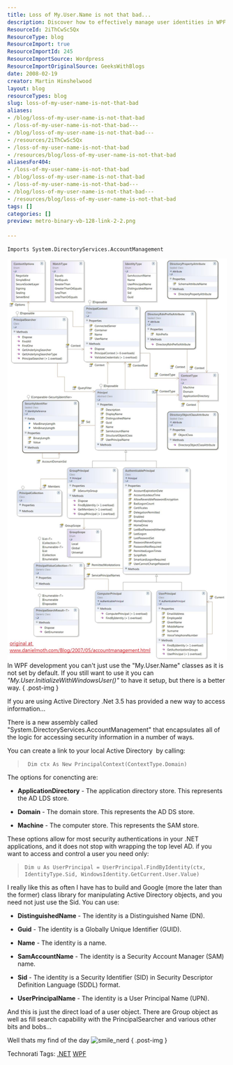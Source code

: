 ```yaml
---
title: Loss of My.User.Name is not that bad...
description: Discover how to effectively manage user identities in WPF with Active Directory using .NET 3.5. Simplify your development process today!
ResourceId: 2iThCwSc5Qx
ResourceType: blog
ResourceImport: true
ResourceImportId: 245
ResourceImportSource: Wordpress
ResourceImportOriginalSource: GeeksWithBlogs
date: 2008-02-19
creator: Martin Hinshelwood
layout: blog
resourceTypes: blog
slug: loss-of-my-user-name-is-not-that-bad
aliases:
- /blog/loss-of-my-user-name-is-not-that-bad
- /loss-of-my-user-name-is-not-that-bad---
- /blog/loss-of-my-user-name-is-not-that-bad---
- /resources/2iThCwSc5Qx
- /loss-of-my-user-name-is-not-that-bad
- /resources/blog/loss-of-my-user-name-is-not-that-bad
aliasesFor404:
- /loss-of-my-user-name-is-not-that-bad
- /blog/loss-of-my-user-name-is-not-that-bad
- /loss-of-my-user-name-is-not-that-bad---
- /blog/loss-of-my-user-name-is-not-that-bad---
- /resources/blog/loss-of-my-user-name-is-not-that-bad
tags: []
categories: []
preview: metro-binary-vb-128-link-2-2.png

---
```

```
Imports System.DirectoryServices.AccountManagement
```

[](http://11011.net/software/vspaste)

[![](images/AccountManagement-1-1.jpg)](http://www.danielmoth.com/Blog/AccountManagement-1-1.jpg "Account Management") In WPF development you can't just use the "My.User.Name" classes as it is not set by default. If you still want to use it you can _"My.User.InitializeWithWindowsUser()"_ to have it setup, but there is a better way.
{ .post-img }

If you are using Active Directory .Net 3.5 has provided a new way to access information...

There is a new assembly called "System.DirectoryServices.AccountManagement" that encapsulates all of the logic for accessing security information in a number of ways.

You can create a link to your local Active Directory  by calling:

> ```
>  Dim ctx As New PrincipalContext(ContextType.Domain)
> ```
>
> [](http://11011.net/software/vspaste)

The options for conencting are:

- **ApplicationDirectory** - The application directory store. This represents the AD LDS store.

- **Domain** - The domain store. This represents the AD DS store.

- **Machine** - The computer store. This represents the SAM store.

These options allow for most security authentications in your .NET applications, and it does not stop with wrapping the top level AD. if you want to access and control a user you need only:

> ```
> Dim u As UserPrincipal = UserPrincipal.FindByIdentity(ctx, IdentityType.Sid, WindowsIdentity.GetCurrent.User.Value)
> ```
>
> [](http://11011.net/software/vspaste)

I really like this as often I have has to build and Google (more the later than the former) class library for manipulating Active Directory objects, and you need not just use the Sid. You can use:

- **DistinguishedName** - The identity is a Distinguished Name (DN).

- **Guid** - The identity is a Globally Unique Identifier (GUID).

- **Name** - The identity is a name.

- **SamAccountName** - The identity is a Security Account Manager (SAM) name.

- **Sid** - The identity is a Security Identifier (SID) in Security Descriptor Definition Language (SDDL) format.

- **UserPrincipalName** - The identity is a User Principal Name (UPN).

And this is just the direct load of a user object. There are Group object as well as fill search capability with the PrincipalSearcher and various other bits and bobs...

Well thats my find of the day ![smile_nerd](images/smile_nerd-3-3.gif)
{ .post-img }

Technorati Tags: [.NET](http://technorati.com/tags/.NET) [WPF](http://technorati.com/tags/WPF)
